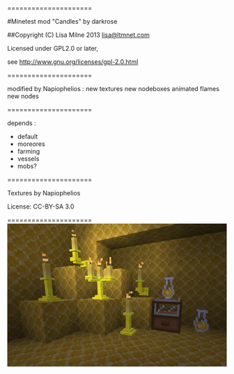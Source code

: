 =====================

#Minetest mod  "Candles" by darkrose

##Copyright (C) Lisa Milne 2013 <lisa@ltmnet.com>

Licensed under GPL2.0 or later,

see http://www.gnu.org/licenses/gpl-2.0.html

=====================

modified by Napiophelios :
new textures
new nodeboxes
animated flames
new nodes

=====================

depends :
- default
- moreores
- farming
- vessels
- mobs?

=====================

Textures by Napiophelios

License: CC-BY-SA 3.0

=====================
![Preview](https://raw.githubusercontent.com/Napiophelios/candles_experiment/master/screenshot.png)